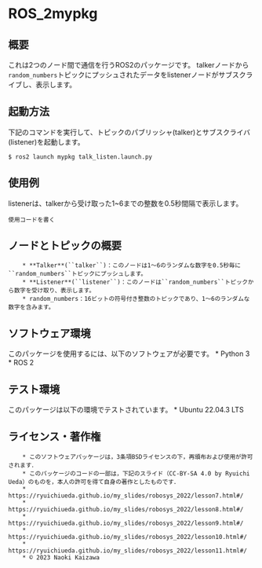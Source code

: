 # ROS_2mypkg
## 概要
これは2つのノード間で通信を行うROS2のパッケージです。
talkerノードから``random_numbers``トピックにプッシュされたデータをlistenerノードがサブスクライブし、表示します。
## 起動方法
下記のコマンドを実行して、トピックのパブリッシャ(talker)とサブスクライバ(listener)を起動します。
```
$ ros2 launch mypkg talk_listen.launch.py
```
## 使用例
listenerは、talkerから受け取った1~6までの整数を0.5秒間隔で表示します。
```
使用コードを書く
```
## ノードとトピックの概要
        * **Talker**(``talker``)：このノードは1～6のランダムな数字を0.5秒毎に``random_numbers``トピックにプッシュします。
        * **Listener**(``listener``)：このノードは``random_numbers``トピックから数字を受け取り、表示します。
        * random_numbers：16ビットの符号付き整数のトピックであり、1～6のランダムな数字を含みます。
## ソフトウェア環境
このパッケージを使用するには、以下のソフトウェアが必要です。
        * Python 3
        * ROS 2
## テスト環境
このパッケージは以下の環境でテストされています。
        * Ubuntu 22.04.3 LTS
## ライセンス・著作権
        * このソフトウェアパッケージは，3条項BSDライセンスの下，再頒布および使用が許可されます．
        * このパッケージのコードの一部は，下記のスライド（CC-BY-SA 4.0 by Ryuichi Ueda）のものを，本人の許可を得て自身の著作としたものです．
        * https://ryuichiueda.github.io/my_slides/robosys_2022/lesson7.html#/
        * https://ryuichiueda.github.io/my_slides/robosys_2022/lesson8.html#/
        * https://ryuichiueda.github.io/my_slides/robosys_2022/lesson9.html#/
        * https://ryuichiueda.github.io/my_slides/robosys_2022/lesson10.html#/
        * https://ryuichiueda.github.io/my_slides/robosys_2022/lesson11.html#/
        * © 2023 Naoki Kaizawa
